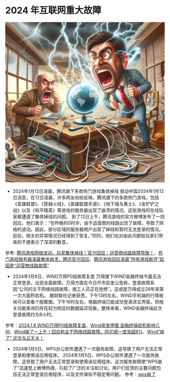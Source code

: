 # 2024 年互联网重大故障

![](breakdown.jpg)

- 2024年1月12日凌晨，腾讯旗下多款热门游戏集体掉线
驱动中国2024年1月12日消息，在12日凌晨，许多网友纷纷反映，腾讯旗下的多款热门游戏，包括《英雄联盟》、《穿越火线》、《英雄联盟手游》、《地下城与勇士》、《金铲铲之战》以及《和平精英》等游戏的服务器出现了崩溃的情况。这些游戏的在线玩家都遭遇了集体掉线的问题。
到了12日上午，腾讯游戏的官方微博发布了一则回应。他们表示：“在昨晚的0时许，由于运营商的线路出现了故障，导致了网络的波动。因此，部分区域的服务器用户出现了掉线和暂时无法登录的情况。目前，相关的异常情况已经得到了恢复。”同时，他们也对由此问题给玩家们带来的不便表示了深深的歉意。

参考: [腾讯游戏网络波动，玩家集体掉线！官方回应：运营商线路故障导致！](https://game.qudong.com/article/844549.shtml)、[热门游戏服务器凌晨集体崩溃，腾讯官方回应](https://finance.sina.cn/2024-01-12/detail-inacftcc5124582.d.html?from=wap)、[腾讯游戏回应凌晨“所有游戏断开”起因是“运营商线路故障”](https://new.qq.com/rain/a/20240112A03FC200)


- 2024年1月8日，WIND万得P0级故障复盘
万得旗下WIND金融终端今晨无法正常登录，出现全面故障。万得方面在今日开市前发公告称，登录故障系因“公司的主干网络线路故障，施工人员正在抢修”。这或是万得成立28年来第一次大面积宕机。
据财联社记者获悉，下午13时左右，WIND手机端的行情板块可以查看个股数据。下午16时左右，电脑终端已能成功登录进主界面，但相关功能查询仍存在较为明显的数据延迟现象。整体来看，WIND金融终端此次登录故障约为8小时。

参考：[2024.1.8 WIND万得P0级故障复盘](http://viplao.com/index.php/2024/01/08/2024-1-8-wind%E4%B8%87%E5%BE%97p0%E7%BA%A7%E6%95%85%E9%9A%9C%E5%A4%8D%E7%9B%98/)、[Wind突发停摆 金融终端宕机影响几何](https://www.chinanews.com.cn/cj/2024/01-09/10142643.shtml)、[Wind崩了一上午！回应称主干网络线路故障，同花顺一度涨超8%](http://www.cnenergynews.cn/kejizhuangbei/2024/01/08/detail_20240108143361.html)、[Wind“崩了” 这次与云无关！](https://finance.sina.cn/usstock/mggd/2024-01-08/detail-inaauwze6479912.d.html?oid=%E5%A4%A9%E6%B4%A5%E6%89%80%E6%9C%89%E6%A3%8B%E7%89%8C%E6%B8%B8%E6%88%8F%E5%A4%96%E6%8C%82%E9%83%BD%E6%9C%89%EF%BC%88%E5%AE%98%E6%96%B9%E5%BE%AE%E4%BF%A1959993704%EF%BC%89%E3%80%8E%E9%87%8D%E5%A4%A7%E6%99%AE%E5%8F%8A%E3%80%8F%E8%B4%B5%E5%B7%9E%E7%88%B1%E6%B8%B8%E9%80%8F%E8%A7%86%E8%BE%85%E5%8A%A9-%E5%A4%AA%E5%9D%91%E4%BA%86%E6%9E%9C%E7%84%B6%E6%9C%89%E6%8C%82&vt=4&cid=76729&node_id=76729)

- 2024年1月5日，WPS办公软件遭遇了一次服务故障，这导致了用户无法正常登录和使用该应用程序。
2024年1月5日，WPS办公软件遭遇了一次服务故障，这导致了用户无法正常登录和使用该应用程序。这次服务故障使“WPS崩了”迅速登上微博热搜，引起了广泛的关注和讨论。用户们反馈的主要问题包括无法正常登录应用程序，以及文件保存不稳定等问题。
参考：[wps崩了](https://www.zhujib.com/wps-beng-le.html)

